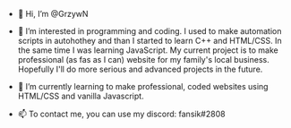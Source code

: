 - 👋 Hi, I’m @GrzywN

- 👀 I’m interested in programming and coding.
  I used to make automation scripts in autohothey and than I started to learn C++ and HTML/CSS. In the same time I was learning JavaScript.
  My current project is to make professional (as fas as I can) website for my family's local business. Hopefully I'll do more serious and advanced projects in the future.

- 🌱 I’m currently learning to make professional, coded websites using HTML/CSS and vanilla Javascript.

<!-- - 📄 My projects:
  - Pasja - Fully responsive hairdresser's website for local business (HTML, CSS, JS, BEM-ish methodology, Flexbox)
 -->
- 📫 To contact me, you can use my discord: fansik#2808

<!---
GrzywN/GrzywN is a ✨ special ✨ repository because its `README.md` (this file) appears on your GitHub profile.
You can click the Preview link to take a look at your changes.
--->
